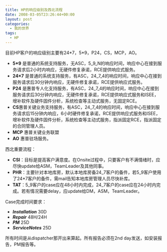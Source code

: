 ```yaml
---
title: HP的响应级别及西北流程
date: 2008-03-05T23:26:44+00:00
layout: post
categories:
  - 我的世界
tags:
  - HP
---
```


目前HP客户的响应级别主要有24\*7，5\*9，P24，CS，MCP，AO。

* **5*9** 是普通的系统支持服务，无ASC，5_9_N的响应时间，响应中心在接到服务请求后2小时内响应，无硬件修复承诺，RCE提供响应式服务。
* **24×7** 是普通的系统支持服务，有ASC，24_7_4的响应时间，响应中心在接到服务请求后30分钟内响应，无硬件修复承诺，RCE提供响应式服务。
* **P24** 是惠普专人化支持服务，有ASC，24_7_4的响应时间，响应中心在接到服务请求后30分钟内响应，无硬件修复承诺，RCE提供响应式服务和ISEE，增补软件及硬件固件分析，系统检查等主动式服务，无固定RCE。
* **CS**惠普关键业务支持服务，有ASC，24_7_4的响应时间，响应中心在接到服务请求后15分钟内响应，6小时硬件修复承诺，RCE提供响应式服务和ISEE，增补软件及硬件固件分析，系统检查等主动式服务，指派固定RCE，指派固定的合同管理人员。
* **MCP** 惠普关键业务联盟
* **AO** 惠普驻场服务。
<!--more-->
西北重要流程：

* **CSI**：目标是提高客户满意度。在Onsite过程中，只要客户有不满情绪时，应尽快update给ASM，TeamLeader及其他同事。
* **PHR**：主要针对本地库房，默认本地库房备24_7客户的备件，若5_9客户使用了24*7客户的备件，需mail告知本地库房管理人员尽快补库。
* **TAT**：5_9客户的case应在48小时内完成，24_7客户的case应在24小时内完成。若有情况需要delay，应update给DM，ASM，TeamLeader。

Case完成时间要求：

* **_Installation_** 30D
* **_Repair_** 48H/24H
* **_PM_** 25D
* **_ServiceNotes_** 25D

所有时间是从dispatcher那开出来算起。所有报告必须在2nd day发送，如安装报告，PM报告等。
